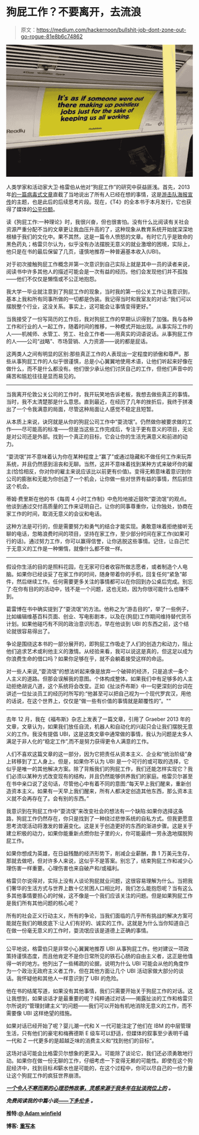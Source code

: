 # 狗屁工作？不要离开，去流浪

> 原文：<https://medium.com/hackernoon/bullshit-job-dont-zone-out-go-rogue-81e8b6c74862>

![](img/318376e25a25fae73127494c898dacdd.png)

人类学家和活动家大卫·格雷伯从他对“狗屁工作”的研究中获益匪浅。首先，2013 年[的一篇病毒式文章](https://strikemag.org/bullshit-jobs/)直截了当地说出了所有人已经在想的事情，这是[游击队海报宣传](https://www.vice.com/en_ca/article/yvq9qg/david-graeber-pointless-jobs-tube-poster-interview-912)的主题，也是此后的后续思考片段。现在，《T4》的全本书于本月发行，它也获得了媒体的[公平份额](http://www.wired.co.uk/article/bullshit-jobs-david-graeber-review)。

读《狗屁工作:一种理论》时，我很兴奋，但也很害怕。没有什么比阅读有关社会资源严重分配不当的文章更让我血压升高的了，这种现象从教育系统开始就深深地根植于我们的文化中。果不其然，这是一篇令人愤怒的文章。有时它几乎是致命的黑色药丸；格雷贝尔认为，似乎没有办法摆脱无意义的就业激增的困境，实际上，他只是在书的最后保留了几页，谨慎地推荐一种普遍基本收入(UBI)。

对于初次接触狗屁工作概念并第一次意识到自己实际上就是其中一员的读者来说，阅读书中许多其他人的描述可能会是一次有益的经历。他们会发现他们并不孤独——他们不仅仅是懒惰或不公正地抱怨。

我大学一毕业就注意到了狗屁工作的现象，当时我的第一份公关工作让我意识到，基本上我和所有同事所做的一切都是伪装。我记得当时和我室友的对话:“我们可以摆脱整个行业，这没关系。事实上，这可能会让事情变得更好。”

当我接受了一份写简历的工作后，我对狗屁工作的早期认识得到了加强。我与各种工作和行业的人一起工作，随着时间的推移，一种模式开始出现。从事实际工作的人——机械师、水管工、劳工、社会工作者——用真实的词语说话。从事狗屁工作的人——公司“战略”、市场营销、人力资源——说的都是屁话。

这两类人之间有明显的区别:那些真正工作的人表现出一定程度的骄傲和尊严。那些从事狗屁工作的人似乎很谨慎，总是小心翼翼地使用术语，让他们听起来好像在做什么，而不是什么都没有。他们很少承认他们讨厌自己的工作，但他们声音中的痛苦和尴尬往往是显而易见的。

***

当我离开伦敦公关公司的工作时，我开玩笑地告诉老板，我想去做些真正的事情。当时，我不太清楚那是什么意思。直到最近，在经历了几年的挫折后，我终于拼凑出了一个令我满意的局面，尽管这种局面让人感觉不稳定且短暂。

从本质上来说，诀窍就是从你的狗屁公司工作中“耍流氓”。仍然做你被要求做的工作——尽可能高的标准——但是当这些工作完成后，专注于更有意义的项目，无论是对公司还是外部。找到一个真正的目标，它会让你的生活充满意义和前进的动力。

“耍流氓”并不意味着认为你在某种程度上“赢了”或通过隐藏和不做任何工作来玩弄系统，并且仍然感到沮丧和无聊。当然，这并不意味着找到某种方式来破坏你的雇主(恰恰相反，你对你的雇主来说应该比以前更有价值)。变得无赖意味着意识到你公司的膨胀和无能为你创造了一个机会，让你做一些对世界有益的事情，然后抓住这个机会。

蒂姆·费里斯在他的书《每周 4 小时工作制》中危险地接近鼓吹“耍流氓”的观点。他谈到通过交付高质量的工作来证明自己，让你的同事尊重你，让你独处，协商在家工作的时间，取消无意义的会议和电话。

这种方法是可行的，但是需要努力和勇气的结合才能实现。勇敢意味着拒绝接听无聊的电话，忽略浪费时间的项目，坚持在家工作，至少部分时间在家工作(如果可行的话)。通过努力工作，你可以赢得信誉，让你逃脱这些事情。记住，让自己忙于无意义的工作是一种懒惰，就像什么都不做一样。

***

假设你生活的目的是照料花园，在无家可归者收容所做志愿者，或者制造个人电脑。如果你已经谈妥了在家工作的时间，随身带着你的手机，回复任何“紧急”邮件，然后继续工作。任何需要更多关注的事情都可以在你回到办公桌后完成。别忘了:在你有目的的活动中，钱不是一个问题，这也无妨，因为你很可能什么也赚不到。

葛雷博在书中确实提到了“耍流氓”的方法。他称之为“游击目的”，举了一些例子，比如编辑维基百科页面、创业、写电影剧本，以及在(狗屁)工作期间维持替代货币计划。如果他碰巧有不同的政治意识形态，早在他谈到 UBI 的东西之前，这个结论就很容易得出了。

争论是围绕这本书的一部分展开的，即狗屁工作吸走了人们的创造力和动力，阻止他们追求艺术或利他主义的激情。从经验来看，我可以说这是真的，但这足以成为你浪费生命的借口吗？如果你足够在乎，就不会躺着接受这样的命运。

对一些人来说,“耍流氓”的想法听起来像是放弃一个破碎的经济，只是追求一条个人主义的道路。但那会误解我的意图。个体构成整体。如果我们中有足够多的人主动拒绝胡说八道，这个系统将会改变。正如《扯淡乔布斯》中一句更深刻的台词在讲述一位扯淡员工的经历时所写的:“他甚至可以把自己视为一个现代罗宾汉，用他的话说，在这个世界上，仅仅是“做一些有价值的事情就是颠覆性的”。""

***

去年 12 月，我在《福布斯》杂志上发表了一篇文章，引用了 Graeber 2013 年的文章，文章认为，如果我们放任自流，机器人和自动化的兴起只会让我们摆脱无意义的工作。我没有提倡 UBI，这是这类文章中通常做的事情，我认为问题是太多人满足于非人化的“稳定工作”,而不是努力获得更令人满意的工作。

人们不喜欢这篇文章的这一部分，因为它把责任从资本主义、企业和“统治阶级”身上转移到了工人身上。但是，如果你不认为 UBI 是一个可行的或可取的选择，它似乎是唯一的其他解决方案。除了背叛我们的狗屁工作，我们还能怎样实现它？我们必须以某种方式改变现有的结构，并且仍然能够供养我们的家庭。格雷贝尔甚至在书中亲口说了这句话，尽管他心中有着不同的意图:“每天早上我们醒来，重新创造资本主义。如果有一天早上我们醒来，所有人都决定创造其他东西，那么资本主义就不会再存在了。会有别的东西。”

我意识到在狗屁工作中“耍流氓”来改变社会的想法有一个缺陷:如果你选择这条路，狗屁工作仍然存在，你只是找到了一种绕过悲惨系统的自私方式。但我更愿意思考流氓活动将激发的普遍变化。这是关于创造更好的东西的渐进步骤。这是关于建立积极的动力，如果你能重新点燃你肚子里的火，你可能最终一劳永逸地摆脱狗屁工作。

如果你想成为英雄，在日益残酷的经济形势下，削减企业薪酬，靠 1 万美元生存，那就去做吧，但对许多人来说，这似乎不是答案。别忘了，结束狗屁工作和减少心理伤害一样重要。心理伤害也来自破产和/或福利。

格雷贝尔说得对，实际上没有人谈论狗屁就业问题，这很容易理解为什么。当把我们奢华的生活方式与世界上数十亿贫困人口相比时，我们怎么能抱怨呢？当有这么多其他事情要担心的时候，这不像是一个我们应该关注的问题。但是如果狗屁工作是我们所有其他问题的核心呢？

所有的社会正义行动主义，所有的争论，当我们面临的几乎所有挑战的解决方案可能就在我们的眼皮底下:让人们有好的、诚实的工作。这就是为什么当你知道自己在做一份毫无意义的工作时，耍流氓应该是道德上正确的事情。

***

公平地说，格雷伯只是非常小心翼翼地推荐 UBI 从事狗屁工作。他对建议一项政策持谨慎态度，而且他肯定不是你日常所见的铁石心肠的自由主义者，这正是他值得一听的地方。他列出了一些稀疏的论据，说明为什么 UBI 可能会从他的角度作为一个政治无政府主义者工作，但在其他方面让几个 UBI 活动家做大部分的谈话。我怀疑他和其他人一样意识到了 UBI 的危险。

他在书的结尾写道，如果没有其他事情，我们只需要开始关于狗屁工作的对话。这让我想到，如果谈话才是最重要的呢？纯粹通过对话——揭露扯淡的工作和格雷贝尔所说的“管理封建主义”的问题——我们可以开始有机地消除无意义的工作，而不需要像 UBI 这样绝望的措施。

如果对话已经开始了呢？婴儿潮一代和 X 一代可能注定了他们在 IBM 的中层管理生活，只有他们的豪宅和梅赛德斯 E 级车可以舒适，但媒体的叙事至少表明千禧一代和 Z 一代更多的是超越乏味的消费主义和“找到他们的目标”。

这场对话可能会比格雷贝尔想象的更深入。可能除了谈论它，我们还必须勇敢地行动。如果你在做一份无聊的工作，仔细考虑一下变得无赖的可能性。即使在这个狗屁经济中，找到目标*和*薪水也是可能的，在这个过程中，你可以尽自己的一份力量让这个狗屁工作的疯狂世界崩溃。

[***一个令人不寒而栗的心理恐怖故事，灵感来源于我多年在扯淡岗位上的***](https://hackernoon.com/corporate-mans-search-for-meaning-b7e48f4e01ec) ***。***

***免费阅读我的中篇小说***[***——下多伦多***](/@adamwinfield/under-toronto-6d457338408d) ***。***

**推特:**[**@ Adam winfield**](https://twitter.com/adamwinfield)

**博客:** [**重写本**](https://palimpsestaw.wordpress.com/)